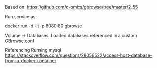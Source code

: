 Based on: https://github.com/c-omics/gbrowse/tree/master/2_55

Run service as: 

docker run -d -it -p 8080:80 gbrowse

Volume -> Databases. Loaded databases referenced in a custom GBrowse.conf

Referencing Running mysql
https://stackoverflow.com/questions/28056522/access-host-database-from-a-docker-container


